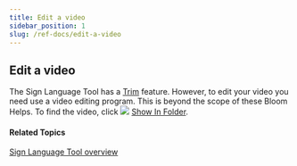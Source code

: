 ```yaml
---
title: Edit a video
sidebar_position: 1
slug: /ref-docs/edit-a-video
---
```


## Edit a video

The Sign Language Tool has a [Trim](Trim_a_video.md) feature. However, to edit your video you need use a video editing program. This is beyond the scope of these Bloom Helps. To find the video, click ![](/ref-docs-assets/images/Tasks/Edit_tasks/Sign_Language_Tool/ShowInFolder.png) [Show In Folder](Show_In_Folder.md).

#### Related Topics

[Sign Language Tool overview](Sign_Language_Tool_overview.md)